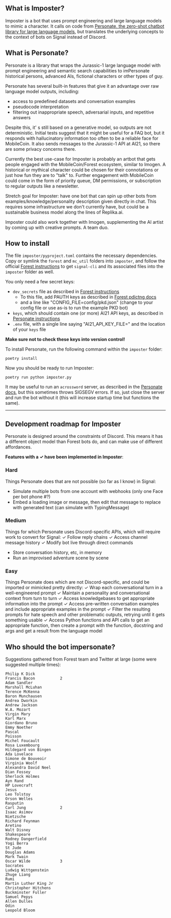 ## What is Imposter?
Imposter is a bot that uses prompt engineering and large language models to mimic a character. It calls on code from [Personate, the zero-shot chatbot library for large language models](https://github.com/ckoshka/personate), but translates the underlying concepts to the context of bots on Signal instead of Discord.

## What is Personate? 
Personate is a library that wraps the Jurassic-1 large language model with prompt engineering and semantic search capabilities to imPersonate historical persons, advanced AIs, fictional characters or other types of guy.

Personate has several built-in features that give it an advantage over raw language model outputs, including:
- access to predefined datasets and conversation examples
- pseudocode interpretation
- filtering out inappropriate speech, adversarial inputs, and repetitive answers

Despite this, it' s still based on a generative model, so outputs are not deterministic. Initial tests suggest that it might be useful for a FAQ bot, but it responds with hallucinatory information too often to be a reliable face for MobileCoin. It also sends messages to the Jurassic-1 API at AI21, so there are some privacy concerns there.

Currently the best use-case for Imposter is probably an artbot that gets people engaged with the MobileCoin/Forest ecosystem, similar to Imogen. A historical or mythical character could be chosen for their connotations or just how fun they are to "talk" to. Further engagement with MobileCoin could come in the form of priority queue, DM permissions, or subscription to regular outputs like a newsletter.

Stretch goal for Imposter: have one bot that can spin up other bots from examples/knowledge/personality description given directly in chat. This requires some infrastructure we don't currently have, but could be a sustainable business model along the lines of Replika.ai.

Imposter could also work together with Imogen, supplementing the AI artist by coming up with creative prompts. A team duo. 

## How to install

The file `imposter/pyproject.toml` contains the necessary dependencies. Copy or symlink the `forest` and `mc_util` folders into `imposter`, and follow the official [Forest instructions](https://github.com/mobilecoinofficial/forest/blob/main/README.md) to get `signal-cli` and its associated files into the `imposter` folder as well.

You only need a few secret keys:
* `dev_secrets` file as described in [Forest instructions](https://github.com/mobilecoinofficial/forest/blob/main/README.md#running-hellobot)
  * To this file, add PAUTH keys as described in [Forest pdictng docs](https://github.com/mobilecoinofficial/forest/blob/189d77710a803130520e41c1a919445d8570eb92/pdictng_docs/README.md)
  * and a line like "CONFIG_FILE=config/pkd.json" (change to your config file or use as-is to run the example PKD bot)
* `keys`, which should contain one (or more) AI21 API keys, as described in [Personate instructions](https://github.com/ckoshka/personate/blob/master/SETUP.md#get-a-key-from-ai21-)
* `.env` file, with a single line saying "AI21_API_KEY_FILE=" and the location of your `keys` file

**Make sure not to check these keys into version control!**

To install Personate, run the following command within the `imposter` folder:
```
poetry install
```

Now you should be ready to run Imposter:
```
poetry run python imposter.py
```

It may be useful to run an `acrossword` server, as described in the [Personate docs](https://github.com/ckoshka/personate/blob/master/SETUP.md#3b-start-up-a-tiny-little-server-), but this sometimes throws SIGSEGV errors. If so, just close the server and run the bot without it (this will increase startup time but functions the same).

<hr />

## Development roadmap for Imposter
Personate is designed around the constraints of Discord. This means it has a different object model than Forest bots do, and can make use of different affordances. 

**Features with a ✓ have been implemented in Imposter**:

### Hard
Things Personate does that are not possible (so far as I know) in Signal:
- Simulate multiple bots from one account with webhooks (only one Face per bot phone #?)
- Embed a loading image or message, then edit that message to replace with generated text (can simulate with TypingMessage)

### Medium
Things for which Personate uses Discord-specific APIs, which will require work to convert for Signal:
✓ Follow reply chains 
✓ Access channel message history
✓ Modify bot live through direct commands
- Store conversation history, etc, in memory
- Run an improvised adventure scene by scene

### Easy
Things Personate does which are not Discord-specific, and could be imported or mimicked pretty directly:
✓ Wrap each conversational turn in a well-engineered prompt
✓ Maintain a personality and conversational context from turn to turn
✓ Access knowledgebases to get appropriate information into the prompt
✓ Access pre-written conversation examples and include appropriate examples in the prompt
✓ Filter the resulting prompts for hate speech and other problematic outputs, retrying until it gets something usable
✓ Access Python functions and API calls to get an appropriate function, then create a prompt with the function, docstring and args and get a result from the language model

## Who should the bot impersonate?
Suggestions gathered from Forest team and Twitter at large (some were suggested multiple times):
```
Philip K Dick
Francis Bacon 	    	2	
Adam Sandler
Marshall McLuhan
Terence McKenna
Baron Munchausen
Andrea Dworkin
Andrew Jackson
W.A. Mozart
Virgin Mary
Karl Marx
Giordano Bruno
Emmy Noether
Pascal
Poisson
Michel Foucault
Rosa Luxembourg
Hildegard von Bingen
Ada Lovelace
Simone de Bouveoir
Virginia Woolf
Alexandra David Neel
Dian Fossey
Sherlock Holmes
Ayn Rand
HP Lovecraft
Jesus
Leo Tolstoy
Orson Welles
Rasputin
Carl Jung		    	2
Isaac Asimov
Nietzsche
Richard Feynman
Aretino
Walt Disney
Shakespeare
Rodney Dangerfield
Yogi Berra
St Jude
Douglas Adams
Mark Twain
Oscar Wilde 	    	3
Socrates
Ludwig Wittgenstein
Zhuge Liang
Rumi
Martin Luther King Jr
Christopher Hitchens
Buckminster Fuller
Samuel Pepys
Allen Dulles
Odin
Leopold Bloom
```